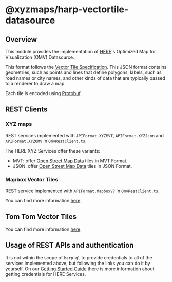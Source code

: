 # @xyzmaps/harp-vectortile-datasource

## Overview

This module provides the implementation of [HERE](https://www.here.com)'s
Optimized Map for Visualization (OMV) Datasource.

This format follows the [Vector Tile Specification](https://github.com/mapbox/vector-tile-spec/).
This JSON format contains geometries, such as points and lines that define polygons, labels,
such as road names or city names, and other kinds of data that are typically passed to a renderer to draw a map.

Each tile is encoded using [Protobuf](https://github.com/google/protobuf).

## REST Clients

### XYZ maps

REST services implemented with `APIFormat.XYZMVT`, `APIFormat.XYZJson` and `APIFormat.XYZOMV` in `OmvRestClient.ts`.

The HERE XYZ Services offer these variants:

* MVT: offer [Open Street Map Data](https://www.openstreetmap.org) tiles in MVT Format.
* JSON: offer [Open Street Map Data](https://www.openstreetmap.org) tiles in JSON Format.

### Mapbox Vector Tiles

REST service implemented with `APIFormat.MapboxV7` in `OmvRestClient.ts`.

You can find more information [here](https://docs.mapbox.com/vector-tiles/reference/).

## Tom Tom Vector Tiles

You can find more information [here](https://developer.tomtom.com/maps-api/maps-api-documentation-vector/tile).

## Usage of REST APIs and authentication

It is not within the scope of `harp.gl` to provide credentials to all of the services implemented above, but following the links you can do it by yourself.
On our [Getting Started Guide](../../docs/GettingStartedGuide.md) there is more information about getting credentials for HERE Services.
